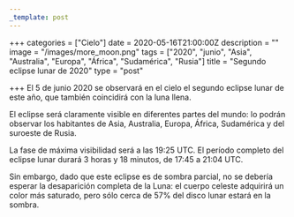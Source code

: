 ```yaml
---
_template: post
---
```


+++
categories = ["Cielo"]
date = 2020-05-16T21:00:00Z
description = ""
image = "/images/more_moon.png"
tags = ["2020", "junio", "Asia", "Australia", "Europa", "África", "Sudamérica", "Rusia"]
title = "Segundo eclipse lunar de 2020"
type = "post"

+++
El 5 de junio 2020 se observará en el cielo el segundo eclipse lunar de este año, que también coincidirá con la luna llena.  
  
El eclipse será claramente visible en diferentes partes del mundo: lo podrán observar los habitantes de Asia, Australia, Europa, África, Sudamérica y del suroeste de Rusia.  
  
La fase de máxima visibilidad será a las 19:25 UTC. El período completo del eclipse lunar durará 3 horas y 18 minutos, de 17:45 a 21:04 UTC.  
  
Sin embargo, dado que este eclipse es de sombra parcial, no se debería esperar la desaparición completa de la Luna: el cuerpo celeste adquirirá un color más saturado, pero sólo cerca de 57% del disco lunar estará en la sombra.
